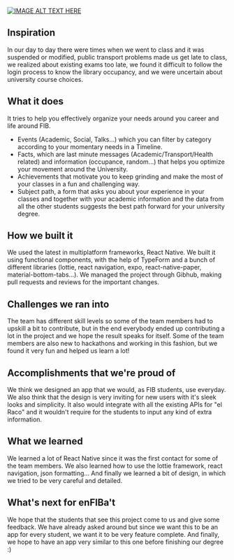 [![IMAGE ALT TEXT HERE](https://img.youtube.com/vi/5tGMgKDGfnA/0.jpg)](https://www.youtube.com/watch?v=5tGMgKDGfnA)

## Inspiration
In our day to day there were times when we went to class and it was suspended or modified, public transport problems made us get late to class, we realized about existing exams too late, we found it difficult to follow the login process to know the library occupancy, and we were uncertain about university course choices.

## What it does
It tries to help you effectively organize your needs around you career and life around FIB.

- Events (Academic, Social, Talks...) which you can filter by category according to your momentary needs in a Timeline.
- Facts, which are last minute messages (Academic/Transport/Health related) and information (occupance, random...) that helps you optimize your movement around the University.
- Achievements that motivate you to keep grinding and make the most of your classes in a fun and challenging way.
- Subject path, a form that asks you about your experience in your classes and together with your academic information and the data from all the other students suggests the best path forward for your university degree.

## How we built it
We used the latest in multiplatform frameworks, React Native. We built it using functional components, with the help of TypeForm and a bunch of different libraries (lottie, react navigation, expo, react-native-paper, material-bottom-tabs...). We managed the project through Gibhub, making pull requests and reviews for the important changes.

## Challenges we ran into
The team has different skill levels so some of the team members had to upskill a bit to contribute, but in the end everybody ended up contributing a lot in the project and we hope the result speaks for itself. Some of the team members are also new to hackathons and working in this fashion, but we found it very fun and helped us learn a lot!

## Accomplishments that we're proud of
We think we designed an app that we would, as FIB students, use everyday. We also think that the design is very inviting for new users with it's sleek looks and simplicity. It also would integrate with all the existing APIs for "el Raco" and it wouldn't require for the students to input any kind of extra information.

## What we learned
We learned a lot of React Native since it was the first contact for some of the team members. We also learned how to use the lottie framework, react navigation, json formatting... And finally we learned a bit of design, in which we tried to be very careful and detailed.

## What's next for enFIBa't
We hope that the students that see this project come to us and give some feedback. We have already asked around but since we want this to be an app for every student, we want it to be very feature complete. And finally, we hope to have an app very similar to this one before finishing our degree :)

